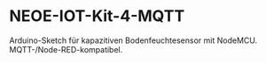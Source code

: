 # NEOE-IOT-Kit-4-MQTT
Arduino-Sketch für kapazitiven Bodenfeuchtesensor mit NodeMCU. MQTT-/Node-RED-kompatibel.
